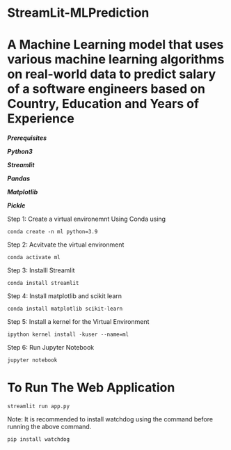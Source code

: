 # StreamLit-MLPrediction
# A Machine Learning model that uses various machine learning algorithms on real-world data to predict salary of a software engineers based on Country, Education and Years of Experience

***Prerequisites***

***Python3***

***Streamlit***

***Pandas***

***Matplotlib***

***Pickle***

Step 1: Create a virtual environemnt Using Conda using

    conda create -n ml python=3.9
    
Step 2: Acvitvate the virtual environment

    conda activate ml

Step 3: Installl Streamlit 

    conda install streamlit
 
Step 4: Install matplotlib and scikit learn

    conda install matplotlib scikit-learn
     
Step 5: Install a kernel for the Virtual Environment
    
    ipython kernel install -kuser --name=ml
     
Step 6: Run Jupyter Notebook

    jupyter notebook
    
    
    
# To Run The Web Application

    streamlit run app.py
    
Note: It is recommended to install watchdog using the command before running the above command.
    
    pip install watchdog

   
